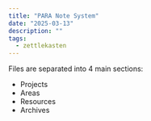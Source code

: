 ```yaml
---
title: "PARA Note System"
date: "2025-03-13"
description: ""
tags:
  - zettlekasten
---
```


Files are separated into 4 main sections:

- Projects
- Areas
- Resources
- Archives
